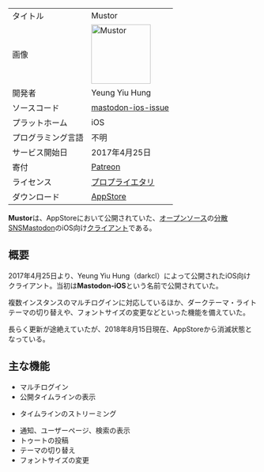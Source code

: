 <div>

|                    |                                                                                                                                                                                                                                                                                 |
|--------------------|---------------------------------------------------------------------------------------------------------------------------------------------------------------------------------------------------------------------------------------------------------------------------------|
| タイトル           | Mustor                                                                                                                                                                                                                                                                          |
| 画像               | [<img src="/images/thumb/4/48/Mustor.jpg/120px-Mustor.jpg" srcset="/images/thumb/4/48/Mustor.jpg/180px-Mustor.jpg 1.5x, /images/thumb/4/48/Mustor.jpg/240px-Mustor.jpg 2x" width="120" height="120" alt="Mustor" />](/%E3%83%95%E3%82%A1%E3%82%A4%E3%83%AB:Mustor.jpg "Mustor") |
| 開発者             | Yeung Yiu Hung                                                                                                                                                                                                                                                                  |
| ソースコード       | <a href="https://github.com/darkcl/mastodon-ios-issue" rel="nofollow">mastodon-ios-issue</a>                                                                                                                                                                                    |
| プラットホーム     | iOS                                                                                                                                                                                                                                                                             |
| プログラミング言語 | 不明                                                                                                                                                                                                                                                                            |
| サービス開始日     | 2017年4月25日                                                                                                                                                                                                                                                                   |
| 寄付               | <a href="https://www.patreon.com/mustor" rel="nofollow">Patreon</a>                                                                                                                                                                                                             |
| ライセンス         | [プロプライエタリ](/%E3%83%97%E3%83%AD%E3%83%97%E3%83%A9%E3%82%A4%E3%82%A8%E3%82%BF%E3%83%AA "プロプライエタリ")                                                                                                                                                                |
| ダウンロード       | <a href="https://itunes.apple.com/hk/app/mustor/id1229531204?l=en&amp;mt=8" rel="nofollow">AppStore</a>                                                                                                                                                                         |

  
**Mustor**は、AppStoreにおいて公開されていた、[オープンソース](/%E3%82%AA%E3%83%BC%E3%83%97%E3%83%B3%E3%82%BD%E3%83%BC%E3%82%B9 "オープンソース")の[分散SNS](/%E5%88%86%E6%95%A3SNS "分散SNS")[Mastodon](/Mastodon "Mastodon")のiOS向け[クライアント](/%E3%82%AF%E3%83%A9%E3%82%A4%E3%82%A2%E3%83%B3%E3%83%88 "クライアント")である。

## 概要

2017年4月25日より、Yeung Yiu Hung（darkcl）によって公開されたiOS向けクライアント。当初は**Mastodon-iOS**という名前で公開されていた。

複数インスタンスのマルチログインに対応しているほか、ダークテーマ・ライトテーマの切り替えや、フォントサイズの変更などといった機能を備えていた。

長らく更新が途絶えていたが、2018年8月15日現在、AppStoreから消滅状態となっている。

## 主な機能

-   マルチログイン
-   公開タイムラインの表示

<!-- -->

-   タイムラインのストリーミング

<!-- -->

-   通知、ユーザーページ、検索の表示
-   トゥートの投稿
-   テーマの切り替え
-   フォントサイズの変更

</div>
